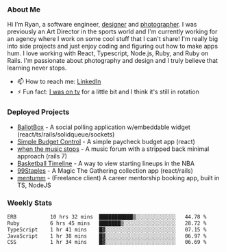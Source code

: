 ### About Me
Hi I’m Ryan, a software engineer, [designer](https://www.denvermullets.com/video) and [photographer](https://www.denvermullets.com/). I was previously an Art Director in the sports world and I'm currently working for an agency where I work on some cool stuff that I can't share! I'm really big into side projects and just enjoy coding and figuring out how to make apps hum. I love working with React, Typescript, Node.js, Ruby, and Ruby on Rails. I'm passionate about photography and design and I truly believe that learning never stops.

- 📫 How to reach me: [LinkedIn](https://www.linkedin.com/in/ryanvaznis)
- ⚡ Fun fact: [I was on tv](https://vimeo.com/381425882) for a little bit and I think it's still in rotation

### Deployed Projects
- [BallotBox](https://voteballotbox.com/) - A social polling application w/embeddable widget (react/ts/rails/solidqueue/sockets)
- [Simple Budget Control](https://simplebudgetcontrol.com/) - A simple paycheck budget app (react)
- [when the music stops](https://whenthemusicstops.net) - A music forum with a stripped back minimal approach (rails 7)
- [Basketball Timeline](https://basketball-timeline.com/?team=PHO&year=2023) - A way to view starting lineups in the NBA
- [99Staples](https://www.99staples.com/collections/denvermullets/9) - A Magic The Gathering collection app (react/rails)
- [mentumm](https://portal.mentumm.com/) - (Freelance client) A career mentorship booking app, built in TS, NodeJS

### Weekly Stats
<!--START_SECTION:waka-->

```txt
ERB           10 hrs 32 mins  ███████████▒░░░░░░░░░░░░░   44.78 %
Ruby          6 hrs 45 mins   ███████▒░░░░░░░░░░░░░░░░░   28.72 %
TypeScript    1 hr 41 mins    █▓░░░░░░░░░░░░░░░░░░░░░░░   07.15 %
JavaScript    1 hr 38 mins    █▓░░░░░░░░░░░░░░░░░░░░░░░   06.97 %
CSS           1 hr 34 mins    █▓░░░░░░░░░░░░░░░░░░░░░░░   06.69 %
```

<!--END_SECTION:waka-->
